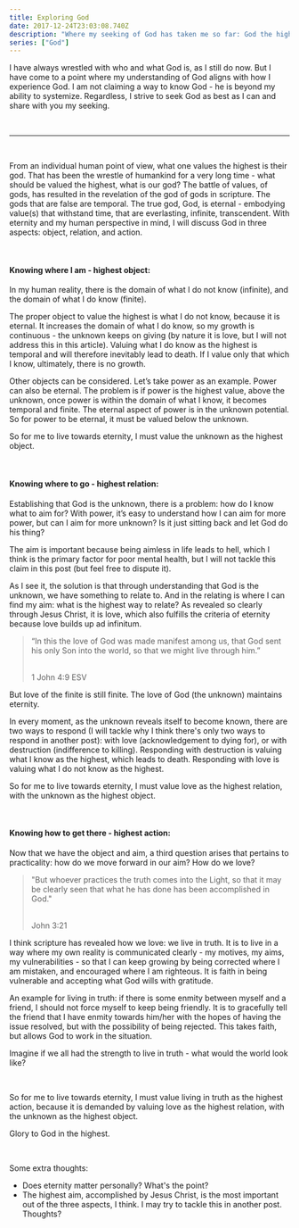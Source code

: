 ```yaml
---
title: Exploring God
date: 2017-12-24T23:03:08.740Z
description: "Where my seeking of God has taken me so far: God the highest as object, relation and action."
series: ["God"]
---
```


I have always wrestled with who and what God is, as I still do now. But I have come to a point where my understanding of God aligns with how I experience God. I am not claiming a way to know God - he is beyond my ability to systemize. Regardless, I strive to seek God as best as I can and share with you my seeking.

<br>

---

<br>

From an individual human point of view, what one values the highest is their god. That has been the wrestle of humankind for a very long time - what should be valued the highest, what is our god? The battle of values, of gods, has resulted in the revelation of the god of gods in scripture. The gods that are false are temporal. The true god, God, is eternal - embodying value(s) that withstand time, that are everlasting, infinite, transcendent. With eternity and  my human perspective in mind, I will discuss God in three aspects: object, relation, and action.

<br>

#### Knowing where I am - highest object:

In my human reality, there is the domain of what I do not know (infinite), and the domain of what I do know (finite).

The proper object to value the highest is what I do not know, because it is eternal. It increases the domain of what I do know, so my growth is continuous - the unknown keeps on giving (by nature it is love, but I will not address this in this article). Valuing what I do know as the highest is temporal and will therefore inevitably lead to death. If I value only that which I know, ultimately, there is no growth.

Other objects can be considered. Let’s take power as an example. Power can also be eternal. The problem is if power is the highest value, above the unknown, once power is within the domain of what I know, it becomes temporal and finite. The eternal aspect of power is in the unknown potential. So for power to be eternal, it must be valued below the unknown.

So for me to live towards eternity, I must value the unknown as the highest object.

<br>

#### Knowing where to go - highest relation:

Establishing that God is the unknown, there is a problem: how do I know what to aim for? With power, it’s easy to understand how I can aim for more power, but can I aim for more unknown? Is it just sitting back and let God do his thing?

The aim is important because being aimless in life leads to hell, which I think is the primary factor for poor mental health, but I will not tackle this claim in this post (but feel free to dispute it).

As I see it, the solution is that through understanding that God is the unknown, we have something to relate to. And in the relating is where I can find my aim: what is the highest way to relate? As revealed so clearly through Jesus Christ, it is love, which also fulfills the criteria of eternity because love builds up ad infinitum.

> “In this the love of God was made manifest among us, that God sent his only Son into the world, so that we might live through him.”
>
> <br>
> 1 John 4:9 ESV

But love of the finite is still finite. The love of God  (the unknown) maintains eternity.

In every moment, as the unknown reveals itself to become known, there are two ways to respond (I will tackle why I think there's only two ways to respond in another post): with love (acknowledgement to dying for), or with destruction (indifference to killing). Responding with destruction is valuing what I know as the highest, which leads to death. Responding with love is valuing what I do not know as the highest.

So for me to live towards eternity, I must value love as the highest relation, with the unknown as the highest object.

<br>

#### Knowing how to get there - highest action:

Now that we have the object and aim, a third question arises that pertains to practicality: how do we move forward in our aim? How do we love?

> "But whoever practices the truth comes into the Light, so that it may be clearly seen that what he has done has been accomplished in God."
>
> <br>
> John 3:21

I think scripture has revealed how we love: we live in truth. It is to live in a way where my own reality is communicated clearly - my motives, my aims, my vulnerabilities - so that I can keep growing by being corrected where I am mistaken, and encouraged where I am righteous. It is faith in being vulnerable and accepting what God wills with gratitude.

An example for living in truth: if there is some enmity between myself and a friend, I should not force myself to keep being friendly. It is to gracefully tell the friend that I have enmity towards him/her with the hopes of having the issue resolved, but with the possibility of being rejected. This takes faith, but allows God to work in the situation.

Imagine if we all had the strength to live in truth - what would the world look like?

<br>

So for me to live towards eternity, I must value living in truth as the highest action, because it is demanded by valuing love as the highest relation, with the unknown as the highest object.

Glory to God in the highest.

<br>

Some extra thoughts:

- Does eternity matter personally? What's the point?
- The highest aim, accomplished by Jesus Christ, is the most important out of the three aspects, I think. I may try to tackle this in another post. Thoughts?
